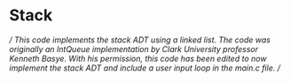 # Stack

*/ This code implements the stack ADT using a linked list. The code was originally an IntQueue implementation by Clark University professor Kenneth Basye. With
his permission, this code has been edited to now implement the stack ADT and include a user input loop in the main.c file. /* 
